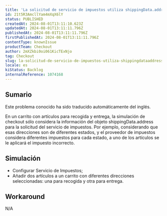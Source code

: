 ```yaml
---
title: 'La solicitud de servicio de impuestos utiliza shippingData.address incluso cuando un carro tiene dos direcciones seleccionadas'
id: 21t5R3AmcllYam4mXqX6lY
status: PUBLISHED
createdAt: 2024-08-01T13:11:10.623Z
updatedAt: 2024-08-01T13:11:11.796Z
publishedAt: 2024-08-01T13:11:11.796Z
firstPublishedAt: 2024-08-01T13:11:11.796Z
contentType: knownIssue
productTeam: Checkout
author: 2mXZkbi0oi061KicTExNjo
tag: Checkout
slug: la-solicitud-de-servicio-de-impuestos-utiliza-shippingdataaddress-incluso-cuando-un-carro-tiene-dos-direcciones-seleccionadas
locale: es
kiStatus: Backlog
internalReference: 1074168
---
```


## Sumario

<div class="alert alert-info">
  <p>Este problema conocido ha sido traducido automáticamente del inglés.</p>
</div>


En un carrito con artículos para recogida y entrega, la simulación de checkout sólo considera la información del objeto shippingData.address para la solicitud del servicio de impuestos. Por ejemplo, considerando que esas direcciones son de diferentes estados, y el proveedor de impuestos considera diferentes impuestos para cada estado, a uno de los artículos se le aplicará el impuesto incorrecto.


##

## Simulación



- Configurar Servicio de Impuestos;
- Añadir dos artículos a un carrito con diferentes direcciones seleccionadas: una para recogida y otra para entrega.



## Workaround


N/A




